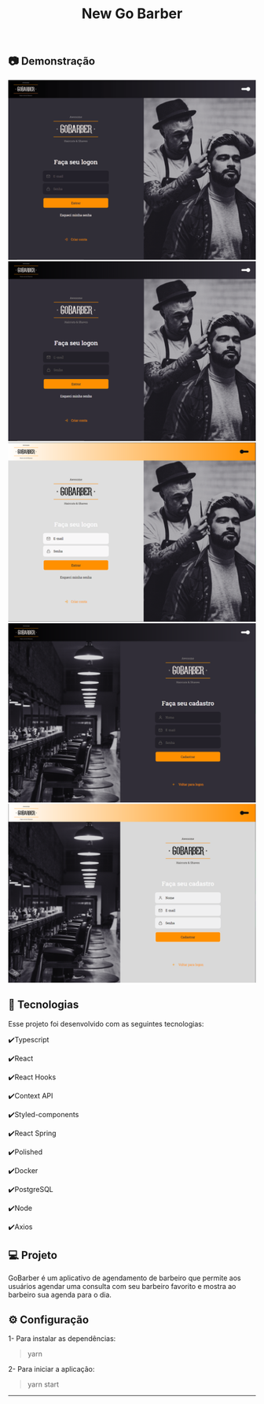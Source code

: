 <h1 align="center">
   New Go Barber
</h1>

<br>

## :camera: Demonstração

![gif](github/NewGoBarber.gif)
![png1](github/LogonD.png)
![png1](github/LogonL.png)
![png3](github/RegisterD.png)
![png3](github/RegisterL.png)

## :rocket: Tecnologias

Esse projeto foi desenvolvido com as seguintes tecnologias:

✔️Typescript

✔️React

✔️React Hooks

✔️Context API

✔️Styled-components

✔️React Spring

✔️Polished

✔️Docker

✔️PostgreSQL

✔️Node

✔️Axios


## 💻 Projeto

GoBarber é um aplicativo de agendamento de barbeiro que permite aos usuários agendar uma consulta com seu barbeiro favorito e mostra ao barbeiro sua agenda para o dia.

## ⚙ Configuração

1- Para instalar as dependências:
> yarn

2- Para iniciar a aplicação:
> yarn start


---
